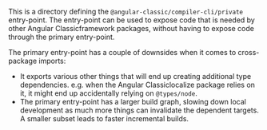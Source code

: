 This is a directory defining the `@angular-classic/compiler-cli/private` entry-point. The entry-point can be used to
expose code that is needed by other Angular Classicframework packages, without having to expose code through the primary
entry-point.

The primary entry-point has a couple of downsides when it comes to cross-package imports:
 * It exports various other things that will end up creating additional type dependencies. e.g. when
   the Angular Classiclocalize package relies on it, it might end up accidentally relying on `@types/node`.
 * The primary entry-point has a larger build graph, slowing down local development as much more things
   can invalidate the dependent targets. A smaller subset leads to faster incremental builds.